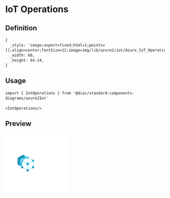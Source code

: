 # IoT Operations

## Definition

```
{
  _style: 'image;aspect=fixed;html=1;points=[];align=center;fontSize=12;image=img/lib/azure2/iot/Azure_IoT_Operations.svg;strokeColor=none;',
  _width: 68,
  _height: 64.24,
}
```

## Usage

```
import { IotOperations } from '@diac/standard-components-diagrams/azure2Iot'

<IotOperations/>
```

## Preview

<img src="./iot-operations.png" width="200"/>
